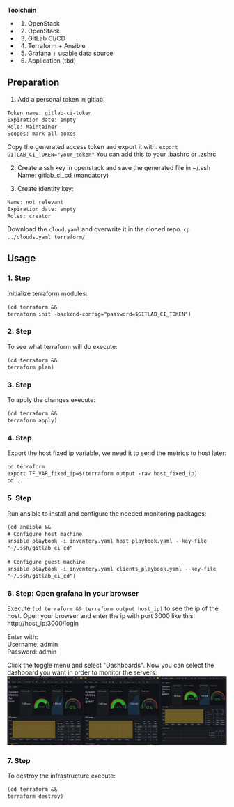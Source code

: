 **Toolchain**

- 1. OpenStack
- 2. OpenStack
- 3. GitLab CI/CD
- 4. Terraform + Ansible
- 5. Grafana + usable data source
- 6. Application (tbd)


## Preparation
1. Add a personal token in gitlab:
```
Token name: gitlab-ci-token
Expiration date: empty
Role: Maintainer
Scopes: mark all boxes
```
Copy the generated access token and export it with:
`export GITLAB_CI_TOKEN="your_token"`
You can add this to your .bashrc or .zshrc

2. Create a ssh key in openstack and save the generated file in ~/.ssh
Name: gitlab_ci_cd (mandatory)

3. Create identity key:
```
Name: not relevant
Expiration date: empty
Roles: creator
```
Download the `cloud.yaml` and overwrite it in the cloned repo. `cp ../clouds.yaml terraform/`

## Usage

### 1. Step
Initialize terraform modules:
```
(cd terraform && 
terraform init -backend-config="password=$GITLAB_CI_TOKEN")
```

### 2. Step
To see what terraform will do execute:
```
(cd terraform && 
terraform plan)
```

### 3. Step
To apply the changes execute:
```
(cd terraform && 
terraform apply)
```

### 4. Step
Export the host fixed ip variable, we need it to send the metrics to host later:
```
cd terraform
export TF_VAR_fixed_ip=$(terraform output -raw host_fixed_ip)
cd ..
```

### 5. Step
Run ansible to install and configure the needed monitoring packages:
```
(cd ansible &&
# Configure host machine
ansible-playbook -i inventory.yaml host_playbook.yaml --key-file "~/.ssh/gitlab_ci_cd"

# Configure guest machine
ansible-playbook -i inventory.yaml clients_playbook.yaml --key-file "~/.ssh/gitlab_ci_cd")
```

### 6. Step: Open grafana in your browser
Execute ```(cd terraform && terraform output host_ip)``` to see the ip of the host. Open your browser and enter the ip with port 3000 like this:\
http://host_ip:3000/login

Enter with:\
Username: admin\
Password: admin

Click the toggle menu and select "Dashboards". Now you can select the dashboard you want in order to monitor the servers:
![](monitoring.png)

### 7. Step
To destroy the infrastructure execute:
```
(cd terraform &&
terraform destroy)
```
